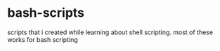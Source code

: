 # bash-scripts
scripts that i created while learning about shell scripting. most of these works for bash scripting
